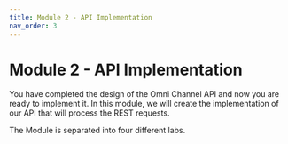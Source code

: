 ```yaml
---
title: Module 2 - API Implementation
nav_order: 3
---
```


# Module 2 - API Implementation

You have completed the design of the Omni Channel API and now you are ready to implement it. In this module, we will create the implementation of our API that will process the REST requests.

The Module is separated into four different labs.